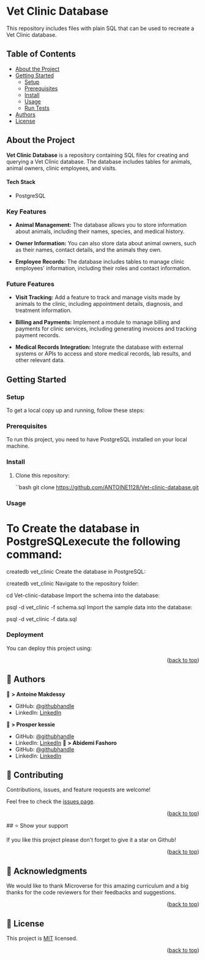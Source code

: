 <!-- TABLE OF CONTENTS -->
 
# Vet Clinic Database

This repository includes files with plain SQL that can be used to recreate a Vet Clinic database.

## Table of Contents

- [About the Project](#about-project)
- [Getting Started](#getting-started)
  - [Setup](#setup)
  - [Prerequisites](#prerequisites)
  - [Install](#install)
  - [Usage](#usage)
  - [Run Tests](#run-tests)
- [Authors](#authors)
- [License](#license)

## About the Project <a name="about-project"></a>

**Vet Clinic Database** is a repository containing SQL files for creating and querying a Vet Clinic database. The database includes tables for animals, animal owners, clinic employees, and visits.

#### Tech Stack <a name="tech-stack"></a>

- PostgreSQL
  
### Key Features <a name="key-features"></a>

- **Animal Management:** The database allows you to store information about animals, including their names, species, and medical history.

- **Owner Information:** You can also store data about animal owners, such as their names, contact details, and the animals they own.

- **Employee Records:** The database includes tables to manage clinic employees' information, including their roles and contact information.

### Future Features <a name="future-features"></a>

- **Visit Tracking:** Add a feature to track and manage visits made by animals to the clinic, including appointment details, diagnosis, and treatment information.

- **Billing and Payments:** Implement a module to manage billing and payments for clinic services, including generating invoices and tracking payment records.

- **Medical Records Integration:** Integrate the database with external systems or APIs to access and store medical records, lab results, and other relevant data.
## Getting Started <a name="getting-started"></a>

### Setup <a name="setup"></a>

To get a local copy up and running, follow these steps:

### Prerequisites <a name="prerequisites"></a>

To run this project, you need to have PostgreSQL installed on your local machine.

### Install <a name="install"></a>

1. Clone this repository:

   ``bash
   git clone https://github.com/ANTOINE1128/Vet-clinic-database.git
### Usage
# To Create the database in PostgreSQLexecute the following command:
  createdb vet_clinic
  Create the database in PostgreSQL:

createdb vet_clinic
Navigate to the repository folder:

cd Vet-clinic-database
Import the schema into the database:


psql -d vet_clinic -f schema.sql
Import the sample data into the database:


psql -d vet_clinic -f data.sql
<!--
Example command:

```sh
  rails server
```
--->



### Deployment

You can deploy this project using:

<!--
Example:

```sh

```
 -->

<p align="right">(<a href="#readme-top">back to top</a>)</p>

<!-- AUTHORS -->

## 👥 Authors <a name="authors"></a>


👤 **> Antoine Makdessy**
- GitHub: [@githubhandle](https://github.com/ANTOINE1128)
- LinkedIn: [LinkedIn](https://www.linkedin.com/in/antoine-makdessy/)

👤 **> Prosper kessie**
- GitHub: [@githubhandle](https://github.com/kessie2862)
- LinkedIn: [LinkedIn](https://www.linkedin.com/in/prosperkessie/)
👤 **> Abidemi Fashoro**
- GitHub: [@githubhandle](https://github.com/DebyGrey)
- LinkedIn: [LinkedIn](https://www.linkedin.com/in/deborah-fashoro)

## 🤝 Contributing <a name="contributing"></a>

Contributions, issues, and feature requests are welcome!

Feel free to check the [issues page](../../issues/).

<p align="right">(<a href="#readme-top">back to top</a>)</p>
## ⭐️ Show your support <a name="support"></a>

If you like this project please don't forget to give it a star on Github! 

<p align="right">(<a href="#readme-top">back to top</a>)</p>

## 🙏 Acknowledgments <a name="acknowledgements"></a>


We would like to thank Microverse for this amazing curriculum and a big thanks for the code reviewers for their feedbacks and suggestions. 

<p align="right">(<a href="#readme-top">back to top</a>)</p>


<!-- LICENSE -->
## 📝 License <a name="license"></a>

This project is [MIT](./LICENSE) licensed.

<p align="right">(<a href="#readme-top">back to top</a>)</p>
